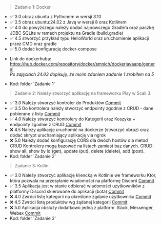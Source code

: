 > Zadanie 1: Docker
+ ✅ 3.0 obraz ubuntu z Pythonem w wersji 3.10
+ ✅ 3.5 obraz ubuntu:24.02 z Javą w wersji 8 oraz Kotlinem
+ ✅ 4.0 do powyższego należy dodać najnowszego Gradle’a oraz paczkę JDBC
SQLite w ramach projektu na Gradle (build.gradle)
+ ✅ 4.5 stworzyć przykład typu HelloWorld oraz uruchomienie aplikacji
przez CMD oraz gradle
+ ✅ 5.0 dodać konfigurację docker-compose 
- Link do dockerhuba: https://hub.docker.com/repository/docker/smnich/dockerjavaapp/general
<br> *Po zajęciach 24.03 dopisuję, że moim zdaniem zadanie 1 zrobiłem na 5*
+ Kod: folder 'Zadanie 1'
> Zadanie 2:
Należy stworzyć aplikację na frameworku Play w Scali 3. 
+ ✅ 3.0 Należy stworzyć kontroler do Produktów [Commit](https://github.com/Mnichuu/ebiznes/commit/0d012d75a6609b4ba18f5cd115b98239b68c26fd)
+ ✅ 3.5 Do kontrolera należy stworzyć endpointy zgodnie z CRUD - dane
pobierane z listy [Commit](https://github.com/Mnichuu/ebiznes/commit/0d012d75a6609b4ba18f5cd115b98239b68c26fd)
+ ✅ 4.0 Należy stworzyć kontrolery do Kategorii oraz Koszyka + endpointy
zgodnie z CRUD [Commit](https://github.com/Mnichuu/ebiznes/commit/27c4e01a58c5ab70186ed463e319f3a4aa35f018)
+ ❌ 4.5 Należy aplikację uruchomić na dockerze (stworzyć obraz) oraz dodać
skrypt uruchamiający aplikację via ngrok
+ ❌ 5.0 Należy dodać konfigurację CORS dla dwóch hostów dla metod CRUD
Kontrolery mogą bazować na listach zamiast baz danych. CRUD: show all,
show by id (get), update (put), delete (delete), add (post).
+ Kod: folder 'Zadanie 2'
> Zadanie 3: Kotlin
+ ✅ 3.0 Należy stworzyć aplikację kliencką w Kotlinie we frameworku Ktor, która pozwala na przesyłanie wiadomości na platformę Discord [Commit](https://github.com/Mnichuu/ebiznes/commit/6fda92238b86ab51f116653a4bc0b7fbb6d6eeb4)
+ ✅ 3.5 Aplikacja jest w stanie odbierać wiadomości użytkowników z platformy Discord skierowane do aplikacji (bota) [Commit](https://github.com/Mnichuu/ebiznes/commit/b94eac48f551b3c282fe8ea6e2e0b6808b871b70)
+ ❌ 4.0 Zwróci listę kategorii na określone żądanie użytkownika [Commit]()
+ ❌ 4.5 Zwróci listę produktów wg żądanej kategorii [Commit]()
+ ❌ 5.0 Aplikacja obsłuży dodatkowo jedną z platform: Slack, Messenger, Webex [Commit]()
+ Kod: folder 'Zadanie 3'
